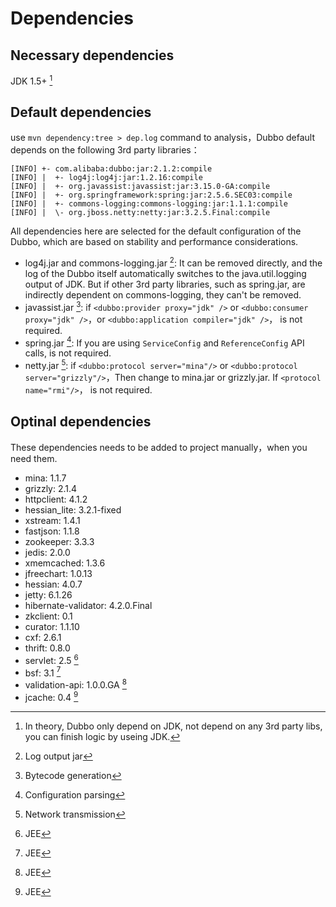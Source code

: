 # Dependencies

## Necessary dependencies
JDK 1.5+ [^1]

## Default dependencies
use `mvn dependency:tree > dep.log`  command to analysis，Dubbo default depends on the following 3rd party libraries：

```
[INFO] +- com.alibaba:dubbo:jar:2.1.2:compile
[INFO] |  +- log4j:log4j:jar:1.2.16:compile 
[INFO] |  +- org.javassist:javassist:jar:3.15.0-GA:compile
[INFO] |  +- org.springframework:spring:jar:2.5.6.SEC03:compile
[INFO] |  +- commons-logging:commons-logging:jar:1.1.1:compile
[INFO] |  \- org.jboss.netty:netty:jar:3.2.5.Final:compile
```

All dependencies here are selected for the default configuration of the Dubbo, which are based on stability and performance considerations.

* log4j.jar and commons-logging.jar [^2]: It can be removed directly, and the log of the Dubbo itself automatically switches to the java.util.logging output of JDK. But if other 3rd party libraries, such as spring.jar, are indirectly dependent on commons-logging, they can't be removed.   
* javassist.jar [^3]: if `<dubbo:provider proxy="jdk" />` or `<dubbo:consumer proxy="jdk" />`，or `<dubbo:application compiler="jdk" />`， is not required.
* spring.jar [^4]: If you are using `ServiceConfig` and `ReferenceConfig` API calls, is not required.
* netty.jar [^5]: if `<dubbo:protocol server="mina"/>` or `<dubbo:protocol server="grizzly"/>`，Then change to mina.jar or grizzly.jar. If `<protocol name="rmi"/>`， is not required.

## Optinal dependencies
These dependencies  needs to be added to project manually，when you need them.

* mina: 1.1.7
* grizzly: 2.1.4
* httpclient: 4.1.2
* hessian_lite: 3.2.1-fixed
* xstream: 1.4.1
* fastjson: 1.1.8
* zookeeper: 3.3.3
* jedis: 2.0.0
* xmemcached: 1.3.6
* jfreechart: 1.0.13
* hessian: 4.0.7
* jetty: 6.1.26
* hibernate-validator: 4.2.0.Final
* zkclient: 0.1
* curator: 1.1.10
* cxf: 2.6.1
* thrift: 0.8.0
* servlet: 2.5 [^6]
* bsf: 3.1 [^6]
* validation-api: 1.0.0.GA [^6]
* jcache: 0.4 [^6]

[^1]: In theory, Dubbo only depend on JDK, not depend on any 3rd party libs, you can finish logic by useing  JDK.
[^2]: Log output jar
[^3]: Bytecode generation
[^4]: Configuration parsing
[^5]: Network transmission
[^6]: JEE